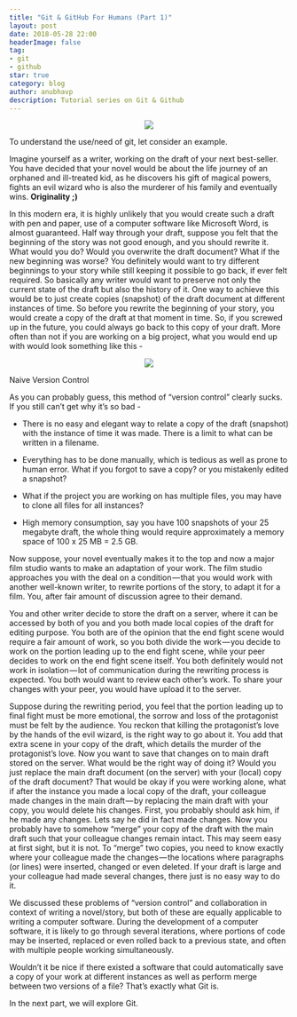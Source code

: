 ```yaml
---
title: "Git & GitHub For Humans (Part 1)"
layout: post
date: 2018-05-28 22:00
headerImage: false
tag:
- git
- github
star: true
category: blog
author: anubhavp
description: Tutorial series on Git & Github
---
```

<p align="center">
    <img src="https://cdn-images-1.medium.com/max/800/1*ll0WP5qIhlahEj9iRsqQiQ.png">
</p>

To understand the use/need of git, let consider an example.

Imagine yourself as a writer, working on the draft of your next best-seller. You have decided that your novel would be about the life journey of an orphaned and ill-treated kid, as he discovers his gift of magical powers, fights an evil wizard who is also the murderer of his family and eventually wins. **Originality ;)**

In this modern era, it is highly unlikely that you would create such a draft with pen and paper, use of a computer software like Microsoft Word, is almost guaranteed. Half way through your draft, suppose you felt that the beginning of the story was not good enough, and you should rewrite it. What would you do? Would you overwrite the draft document? What if the new beginning was worse? You definitely would want to try different beginnings to your story while still keeping it possible to go back, if ever felt required. So basically any writer would want to preserve not only the current state of the draft but also the history of it. One way to achieve this would be to just create copies (snapshot) of the draft document at different instances of time. So before you rewrite the beginning of your story, you would create a copy of the draft at that moment in time. So, if you screwed up in the future, you could always go back to this copy of your draft. More often than not if you are working on a big project, what you would end up with would look something like this -

<p align="center">
    <img src="https://cdn-images-1.medium.com/max/800/1*0699zANCMBpJDLLXXbUcPA.png">
</p>
<figcaption class="caption" style="top:-15px">Naive Version Control</figcaption>

As you can probably guess, this method of “version control” clearly sucks. If you still can’t get why it’s so bad -

* There is no easy and elegant way to relate a copy of the draft (snapshot) with the instance of time it was made. There is a limit to what can be written in a filename.

* Everything has to be done manually, which is tedious as well as prone to human error. What if you forgot to save a copy? or you mistakenly edited a snapshot?

* What if the project you are working on has multiple files, you may have to clone all files for all instances?

* High memory consumption, say you have 100 snapshots of your 25 megabyte draft, the whole thing would require approximately a memory space of 100 x 25 MB = 2.5 GB.

Now suppose, your novel eventually makes it to the top and now a major film studio wants to make an adaptation of your work. The film studio approaches you with the deal on a condition — that you would work with another well-known writer, to rewrite portions of the story, to adapt it for a film. You, after fair amount of discussion agree to their demand.

You and other writer decide to store the draft on a server, where it can be accessed by both of you and you both made local copies of the draft for editing purpose. You both are of the opinion that the end fight scene would require a fair amount of work, so you both divide the work — you decide to work on the portion leading up to the end fight scene, while your peer decides to work on the end fight scene itself. You both definitely would not work in isolation — lot of communication during the rewriting process is expected. You both would want to review each other’s work. To share your changes with your peer, you would have upload it to the server.

Suppose during the rewriting period, you feel that the portion leading up to final fight must be more emotional, the sorrow and loss of the protagonist must be felt by the audience. You reckon that killing the protagonist’s love by the hands of the evil wizard, is the right way to go about it. You add that extra scene in your copy of the draft, which details the murder of the protagonist’s love. Now you want to save that changes on to main draft stored on the server. What would be the right way of doing it? Would you just replace the main draft document (on the server) with your (local) copy of the draft document? That would be okay if you were working alone, what if after the instance you made a local copy of the draft, your colleague made changes in the main draft — by replacing the main draft with your copy, you would delete his changes. First, you probably should ask him, if he made any changes. Lets say he did in fact made changes. Now you probably have to somehow “merge” your copy of the draft with the main draft such that your colleague changes remain intact. This may seem easy at first sight, but it is not. To “merge” two copies, you need to know exactly where your colleague made the changes — the locations where paragraphs (or lines) were inserted, changed or even deleted. If your draft is large and your colleague had made several changes, there just is no easy way to do it.

We discussed these problems of “version control” and collaboration in context of writing a novel/story, but both of these are equally applicable to writing a computer software. During the development of a computer software, it is likely to go through several iterations, where portions of code may be inserted, replaced or even rolled back to a previous state, and often with multiple people working simultaneously.

Wouldn’t it be nice if there existed a software that could automatically save a copy of your work at different instances as well as perform merge between two versions of a file? That’s exactly what Git is.

In the next part, we will explore Git.

[1]: https://cdn-images-1.medium.com/max/800/1*0699zANCMBpJDLLXXbUcPA.png
